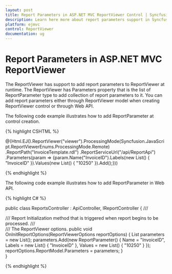 ```yaml
---
layout: post
title: Report Parameters in ASP.NET MVC ReportViewer Control | Syncfusion
description: Learn here more about report parameters support in Syncfusion Essential ASP.NET MVC ReportViewer Control, its elements, and more.
platform: ejmvc
control: ReportViewer
documentation: ug
---
```


# Report Parameters in ASP.NET MVC ReportViewer

The ReportViewer has support to add report parameters to ReportViewer at runtime. The ReportViewer has Parameters property that is the list of ReportParameter type to add collection of report parameters to it. You can add report parameters either through ReportViewer model when creating ReportViewer control or through Web API.

The following code example illustrates how to add ReportParameter at control creation.

{% highlight CSHTML %}

@(Html.EJ().ReportViewer("viewer").ProcessingMode(Syncfusion.JavaScript.ReportViewerEnums.ProcessingMode.Remote)
.ReportPath("InvoiceTemplate.rdl")
.ReportServiceUrl("/api/ReportApi")
.Parameters(param => {param.Name("InvoiceID").Labels(new List<string>() { "InvoiceID" }).Values(new List<string>() { "10250" }).Add();}))

{% endhighlight %}

The following code example illustrates how to add ReportParameter in Web API.


{% highlight C# %}

public class ReportsController : ApiController, IReportController
{
    /// <summary>
    /// Report Initialization method that is triggered when report begins to be processed.
    /// </summary>
    /// <param name="reportOptions">The ReportViewer options.</param>
    public void OnInitReportOptions(ReportViewerOptions reportOptions)
    {
        List<ReportParameter> parameters = new List<ReportParameter>();
        parameters.Add(new ReportParameter() { Name = "InvoiceID", Labels = new List<string>() { "InvoiceID" }, Values = new List<string>() { "10250" } });
        reportOptions.ReportModel.Parameters = parameters;
    }        
}

{% endhighlight %}
